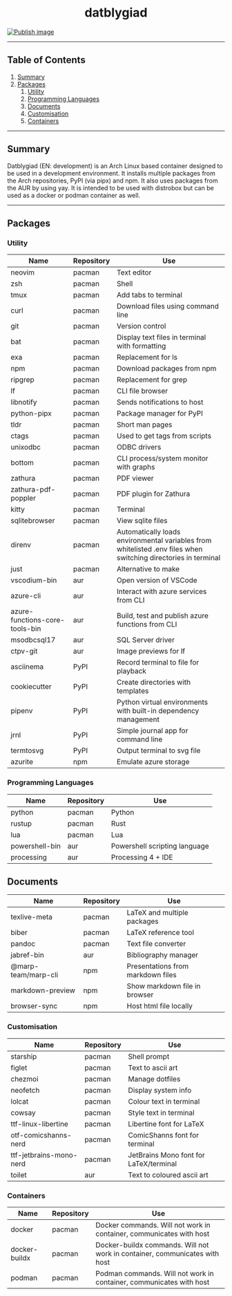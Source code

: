 <h1 align="center">
	datblygiad
</h1>

[![Publish image](https://github.com/CaderIdris/datblygiad/actions/workflows/build.yml/badge.svg)](https://github.com/CaderIdris/datblygiad/actions/workflows/build.yml)

---

## Table of Contents

1. [Summary](##summary)
2. [Packages](##packages)
    1. [Utility](###utility)
    1. [Programming Languages](###programming-languages)
    1. [Documents](###documents)
    1. [Customisation](###customisation)
    1. [Containers](###containers)

---

## Summary

Datblygiad (EN: development) is an Arch Linux based container designed to be used in a development environment.
It installs multiple packages from the Arch repositories, PyPI (via pipx) and npm.
It also uses packages from the AUR by using yay.
It is intended to be used with distrobox but can be used as a docker or podman container as well.

---

## Packages

### Utility

|Name|Repository|Use|
|---|---|---|
|neovim|pacman|Text editor|
|zsh|pacman|Shell|
|tmux|pacman|Add tabs to terminal|
|curl|pacman|Download files using command line|
|git|pacman|Version control|
|bat|pacman|Display text files in terminal with formatting|
|exa|pacman|Replacement for ls|
|npm|pacman|Download packages from npm|
|ripgrep|pacman|Replacement for grep|
|lf|pacman|CLI file browser|
|libnotify|pacman|Sends notifications to host|
|python-pipx|pacman|Package manager for PyPI|
|tldr|pacman|Short man pages|
|ctags|pacman|Used to get tags from scripts|
|unixodbc|pacman|ODBC drivers|
|bottom|pacman|CLI process/system monitor with graphs|
|zathura|pacman|PDF viewer|
|zathura-pdf-poppler|pacman|PDF plugin for Zathura|
|kitty|pacman|Terminal|
|sqlitebrowser|pacman|View sqlite files|
|direnv|pacman|Automatically loads environmental variables from whitelisted .env files when switching directories in terminal|
|just|pacman|Alternative to make|
|vscodium-bin|aur|Open version of VSCode|
|azure-cli|aur|Interact with azure services from CLI|
|azure-functions-core-tools-bin|aur|Build, test and publish azure functions from CLI|
|msodbcsql17|aur|SQL Server driver|
|ctpv-git|aur|Image previews for lf|
|asciinema|PyPI|Record terminal to file for playback|
|cookiecutter|PyPI|Create directories with templates|
|pipenv|PyPI|Python virtual environments with built-in dependency management|
|jrnl|PyPI|Simple journal app for command line|
|termtosvg|PyPI|Output terminal to svg file|
|azurite|npm|Emulate azure storage|

### Programming Languages

|Name|Repository|Use|
|---|---|---|
|python|pacman|Python|
|rustup|pacman|Rust|
|lua|pacman|Lua|
|powershell-bin|aur|Powershell scripting language|
|processing|aur|Processing 4 + IDE|

## Documents
|Name|Repository|Use|
|---|---|---|
|texlive-meta|pacman|LaTeX and multiple packages|
|biber|pacman|LaTeX reference tool|
|pandoc|pacman|Text file converter|
|jabref-bin|aur|Bibliography manager|
|@marp-team/marp-cli|npm|Presentations from markdown files|
|markdown-preview|npm|Show markdown file in browser|
|browser-sync|npm|Host html file locally|

### Customisation

|Name|Repository|Use|
|---|---|---|
|starship|pacman|Shell prompt|
|figlet|pacman|Text to ascii art|
|chezmoi|pacman|Manage dotfiles|
|neofetch|pacman|Display system info|
|lolcat|pacman|Colour text in terminal|
|cowsay|pacman|Style text in terminal|
|ttf-linux-libertine|pacman|Libertine font for LaTeX|
|otf-comicshanns-nerd|pacman|ComicShanns font for terminal|
|ttf-jetbrains-mono-nerd|pacman|JetBrains Mono font for LaTeX/terminal|
|toilet|aur|Text to coloured ascii art|


### Containers

|Name|Repository|Use|
|---|---|---|
|docker|pacman|Docker commands. Will not work in container, communicates with host|
|docker-buildx|pacman|Docker-buildx commands. Will not work in container, communicates with host|
|podman|pacman|Podman commands. Will not work in container, communicates with host|




